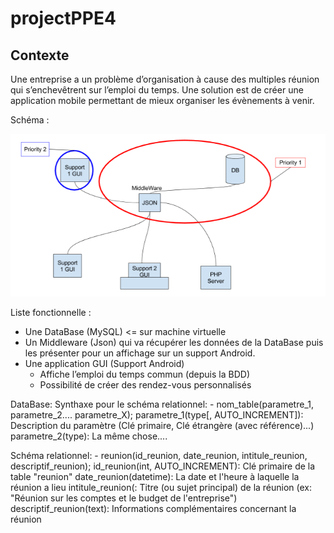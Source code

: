 projectPPE4
===========

Contexte
--------

Une entreprise a un problème d’organisation à cause des multiples réunion qui s’enchevêtrent sur l’emploi du temps.
Une solution est de créer une application mobile permettant de mieux organiser les évènements à venir.

Schéma :

![schemaPPE4](schemaPPE4.png)

Liste fonctionnelle :

- Une DataBase (MySQL) <= sur machine virtuelle
- Un Middleware (Json) qui va récupérer les données de la DataBase puis les présenter pour un affichage sur un support Android.
- Une application GUI (Support Android)
  - Affiche l’emploi du temps commun (depuis la BDD)
  - Possibilité de créer des rendez-vous personnalisés

DataBase:
  Synthaxe pour le schéma relationnel:
	- nom_table(parametre_1, parametre_2.... parametre_X);
	parametre_1(type[, AUTO_INCREMENT]): Description du paramètre (Clé primaire, Clé étrangère (avec référence)...)
	parametre_2(type): La même chose....


  Schéma relationnel:
    - reunion(id_reunion, date_reunion, intitule_reunion, descriptif_reunion);
	id_reunion(int, AUTO_INCREMENT): Clé primaire de la table "reunion"
	date_reunion(datetime): La date et l'heure à laquelle la réunion a lieu 
	intitule_reunion(: Titre (ou sujet principal) de la réunion (ex: "Réunion sur les comptes et le budget de l'entreprise")
	descriptif_reunion(text): Informations complémentaires concernant la réunion
